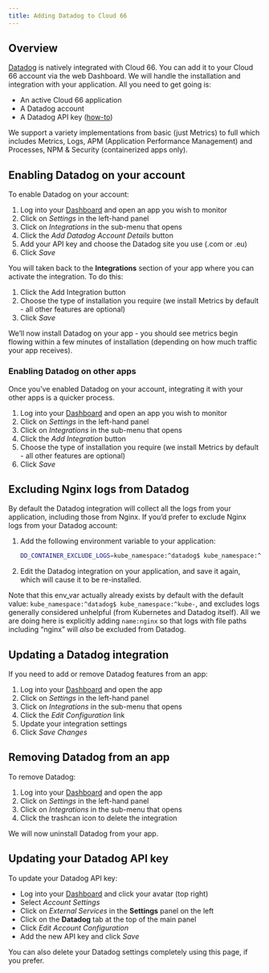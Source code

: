 ```yaml
---
title: Adding Datadog to Cloud 66
---
```


## Overview

[Datadog](https://www.datadoghq.com/) is natively integrated with Cloud 66. You can add it to your Cloud 66 account via the web Dashboard. We will handle the installation and integration with your application. All you need to get going is:

- An active Cloud 66 application
- A Datadog account
- A Datadog API key ([how-to](https://docs.datadoghq.com/account_management/api-app-keys/#add-an-api-key-or-client-token))

We support a variety implementations from basic (just Metrics) to full which includes Metrics, Logs, APM (Application Performance Management) and Processes, NPM & Security (containerized apps only). 

## Enabling Datadog on your account

To enable Datadog on your account:

1. Log into your [Dashboard](https://app.cloud66.com/) and open an app you wish to monitor
2. Click on *Settings* in the left-hand panel
3. Click on *Integrations* in the sub-menu that opens
4. Click the *Add Datadog Account Details* button 
5. Add your API key and choose the Datadog site you use (.com or .eu)
6. Click *Save*

You will taken back to the **Integrations** section of your app where you can activate the integration. To do this:

1. Click the Add Integration button
2. Choose the type of installation you require (we install Metrics by default - all other features are optional)
3. Click *Save* 

We’ll now install Datadog on your app - you should see metrics begin flowing within a few minutes of installation (depending on how much traffic your app receives).

### Enabling Datadog on other apps

Once you’ve enabled Datadog on your account, integrating it with your other apps is a quicker process. 

1. Log into your [Dashboard](https://app.cloud66.com/) and open an app you wish to monitor
2. Click on *Settings* in the left-hand panel
3. Click on *Integrations* in the sub-menu that opens
4. Click the *Add Integration* button
5. Choose the type of installation you require (we install Metrics by default - all other features are optional)
6. Click *Save* 

## Excluding Nginx logs from Datadog

By default the Datadog integration will collect all the logs from your application, including those from Nginx. If you’d prefer to exclude Nginx logs from your Datadog account:

1. Add the following environment variable to your application:
   ```bash
   DD_CONTAINER_EXCLUDE_LOGS=kube_namespace:^datadog$ kube_namespace:^kube- name:nginx
   ```
2. Edit the Datadog integration on your application, and save it again, which will cause it to be re-installed.

Note that this env_var actually already exists by default with the default value: `kube_namespace:^datadog$ kube_namespace:^kube-`, and excludes logs generally considered unhelpful (from Kubernetes and Datadog itself). All we are doing here is explicitly adding `name:nginx` so that logs with file paths including “nginx” will *also* be excluded from Datadog.

## Updating a Datadog integration

If you need to add or remove Datadog features from an app: 

1. Log into your [Dashboard](https://app.cloud66.com/) and open the app
2. Click on *Settings* in the left-hand panel
3. Click on *Integrations* in the sub-menu that opens
4. Click the *Edit Configuration* link
5. Update your integration settings
6. Click *Save Changes*

## Removing Datadog from an app

To remove Datadog:

1. Log into your [Dashboard](https://app.cloud66.com/) and open the app
2. Click on *Settings* in the left-hand panel
3. Click on *Integrations* in the sub-menu that opens
4. Click the trashcan icon to delete the integration 

We will now uninstall Datadog from your app. 

## Updating your Datadog API key

To update your Datadog API key:

- Log into your [Dashboard](https://app.cloud66.com/) and click your avatar (top right)
- Select *Account Settings*
- Click on *External Services* in the **Settings** panel on the left
- Click on the **Datadog** tab at the top of the main panel
- Click *Edit Account Configuration*
- Add the new API key and click *Save*

You can also delete your Datadog settings completely using this page, if you prefer.